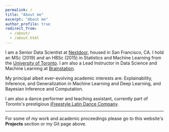 ```yaml
---
permalink: /
title: "About me"
excerpt: "About me"
author_profile: true
redirect_from:
  - /about/
  - /about.html
---
```


I am a Senior Data Scientist at [Nextdoor](https://nextdoor.com/), housed in San Francisco, CA. I hold an MSc (2019) and an HBSc (2015) in Statistics and Machine Learning from the [University of Toronto](https://www.utoronto.ca/). I am also a Lead Instructor in Data Science and Machine Learning at [Brainstation](https://brainstation.io/).

My principal albeit ever-evolving academic interests are: Explainability, Inference, and Generalization in Machine Learning and Deep Learning, and Bayesian Inference and Computation.

I am also a dance performer and teaching assistant, currently part of Toronto's prestigious [iFreestyle Latin Dance Company](http://www.ifreestyle.ca/).

---

For some of my work and academic proceedings please go to this website's **Projects** section or my Git page above.
